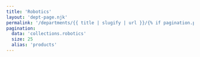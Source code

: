 ```yaml
---
title: 'Robotics'
layout: 'dept-page.njk'
permalink: '/departments/{{ title | slugify | url }}/{% if pagination.pageNumber > 0 %}{{pagination.pageNumber | plus: 1 }}/{% endif %}'
pagination:
  data: 'collections.robotics'
  size: 25
  alias: 'products'
---
```

